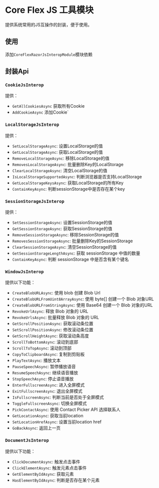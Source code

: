 # Core Flex JS 工具模块

提供系统常用的JS互操作的封装，便于使用。

## 使用

添加`CoreFlexRazorJsInteropModule`模块依赖

## 封装Api

### `CookieJsInterop`

提供：

- `GetAllCookiesAsync` 获取所有Cookie
- `AddCookieAsync` 添加Cookie`

### `LocalStorageJsInterop`

提供：

- `SetLocalStorageAsync`: 设置LocalStorage的值
- `GetLocalStorageAsync`: 获取LocalStorage的值
- `RemoveLocalStorageAsync`: 移除LocalStorage的值
- `RemovesLocalStorageAsync`: 批量删除Key的LocalStorage
- `ClearLocalStorageAsync`: 清空LocalStorage的值
- `IsLocalStorageSupportedAsync`: 判断浏览器是否支持LocalStorage
- `GetLocalStorageKeysAsync`: 获取LocalStorage的所有Key
- `ContainKeyAsync`: 判断sessionStorage中是否存在某个key

### `SessionStorageJsInterop`

提供：

- `SetSessionStorageAsync`: 设置SessionStorage的值
- `GetSessionStorageAsync`: 获取SessionStorage的值
- `RemoveSessionStorageAsync`: 移除SessionStorage的值
- `RemovesSessionStorageAsync`: 批量删除Key的SessionStorage
- `ClearSessionStorageAsync`: 清空SessionStorage的值
- `GetSessionStorageLengthAsync`: 获取 sessionStorage 中值的数量
- `ContainKeyAsync`: 判断 sessionStorage 中是否含有某个键名

### `WindowJsInterop`

提供以下功能：

- `CreateBlobURLAsync`: 使用 blob 创建 Blob Url
- `CreateBlobURLFromUint8ArrayAsync`: 使用 byte[] 创建一个 Blob 对象URL
- `CreateBlobURLFromStringAsync`: 使用 Base64 创建一个 Blob 对象的URL
- `RevokeUrlAsync`: 释放 Blob 对象的 URL
- `RevokeUrlsAsync`: 批量释放 Blob 对象的 URL
- `GetScrollPositionAsync`: 获取滚动条位置
- `SetScrollPositionAsync`: 修改滚动条位置
- `GetScrollHeightAsync`: 获取滚动条高度
- `ScrollToBottomAsync`: 滚动到底部
- `ScrollToTopAsync`: 滚动到顶部
- `CopyToClipboardAsync`: 复制到剪贴板
- `PlayTextAsync`: 播放文本
- `PauseSpeechAsync`: 暂停播放语音
- `ResumeSpeechAsync`: 继续语音播放
- `StopSpeechAsync`: 停止语音播放
- `EnterFullscreenAsync`: 进入全屏模式
- `ExitFullscreenAsync`: 退出全屏模式
- `IsFullscreenAsync`: 判断当前是否处于全屏模式
- `ToggleFullscreenAsync`: 切换全屏模式
- `PickContactAsync`: 使用 Contact Picker API 选择联系人
- `GetLocationAsync`: 获取当前location
- `SetLocationHrefAsync`: 设置当前location href
- `GoBackAsync`: 返回上一页

### `DocumentJsInterop`

提供以下功能：

- `ClickDocumentAsync`: 触发点击事件
- `ClickElementAsync`: 触发元素点击事件
- `GetElementByIdAsync`: 获取元素
- `HasElementByIdAsync`: 判断是否存在某个元素